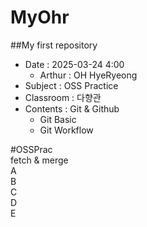 # MyOhr
##My first repository  
- Date : 2025-03-24 4:00  
   - Arthur : OH HyeRyeong 
- Subject : OSS Practice  
- Classroom : 다향관 
- Contents : Git & Github
    - Git Basic
    - Git Workflow

#OSSPrac  
fetch & merge  
A  
B  
C  
D  
E  